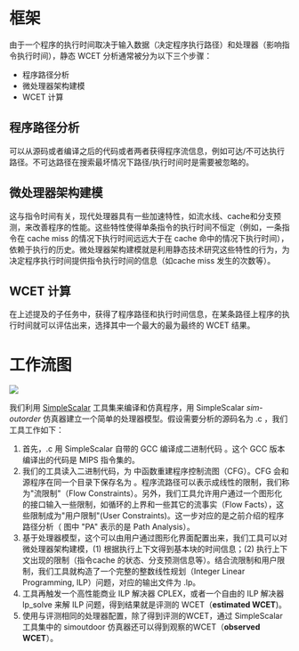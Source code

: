 # 框架
由于一个程序的执行时间取决于输入数据（决定程序执行路径）和处理器（影响指令执行时间），静态 WCET 分析通常被分为以下三个步骤：

* 程序路径分析
* 微处理器架构建模
* WCET 计算

## 程序路径分析
可以从源码或者编译之后的代码或者两者获得程序流信息，例如可达/不可达执行路径。不可达路径在搜索最坏情况下路径/执行时间时是需要被忽略的。

## 微处理器架构建模
这与指令时间有关，现代处理器具有一些加速特性，如流水线、cache和分支预测，来改善程序的性能。这些特性使得单条指令的执行时间不恒定（例如，一条指令在 cache miss 的情况下执行时间远远大于在 cache 命中的情况下执行时间），依赖于执行的历史。微处理器架构建模就是利用静态技术研究这些特性的行为，为决定程序执行时间提供指令执行时间的信息（如cache miss 发生的次数等）。

## WCET 计算
在上述提及的子任务中，获得了程序路径和执行时间信息，在某条路径上程序的执行时间就可以评估出来，选择其中一个最大的最为最终的 WCET 结果。

# 工作流图
![](http://www.comp.nus.edu.sg/~rpembed/chronos/images/flow.png)

我们利用 [SimpleScalar](http://www.simplescalar.com/) 工具集来编译和仿真程序，用 SimpleScalar *sim-outorder* 仿真器建立一个简单的处理器模型。假设需要分析的源码名为 <benchmark>.c ，我们工具工作如下：

1. 首先，<benchmark>.c 用 SimpleScalar 自带的 GCC 编译成二进制代码 <benchmark> 。这个 GCC 版本编译出的代码是 MIPS 指令集的。
2. 我们的工具读入二进制代码，为 <benchmark> 中函数重建程序控制流图（CFG）。CFG 会和源程序在同一个目录下保存名为 <benchmark>。程序流路径可以表示成线性的限制，我们称为"流限制"（Flow Constraints）。另外，我们工具允许用户通过一个图形化的接口输入一些限制，如循环的上界和一些其它的流事实（Flow Facts），这些限制成为"用户限制"(User Constraints)。这一步对应的是之前介绍的程序路径分析（ 图中 "PA" 表示的是 Path Analysis）。
3. 基于处理器模型，这个可以由用户通过图形化界面配置出来，我们工具可以对微处理器架构建模，(1) 根据执行上下文得到基本块的时间信息；(2) 执行上下文出现的限制（指令cache 的状态、分支预测信息等）。结合流限制和用户限制，我们工具就构造了一个完整的整数线性规划（Integer Linear Programming, ILP）问题，对应的输出文件为 <benchmark>.lp。
4. 工具再触发一个高性能商业 ILP 解决器 CPLEX，或者一个自由的 ILP 解决器 lp_solve 来解 ILP 问题，得到结果就是评测的 WCET（**estimated WCET**)。
5. 使用与评测相同的处理器配置，除了得到评测的WCET，通过 SimpleScalar 工具集中的 simoutdoor 仿真器还可以得到观察的WCET（**observed WCET**）。
